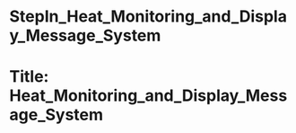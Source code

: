 # StepIn_Heat_Monitoring_and_Display_Message_System

# Title: Heat_Monitoring_and_Display_Message_System
